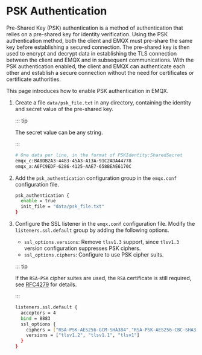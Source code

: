 # PSK Authentication

Pre-Shared Key (PSK) authentication is a method of authentication that relies on a pre-shared key for identity verification. Using the PSK authentication method, both the client and EMQX must pre-share the same key before establishing a secured connection. The pre-shared key is then used to encrypt and decrypt data in establishing the TLS connection between the client and EMQX and in subsequent communications. With the PSK authentication enabled, the client and EMQX can authenticate each other and establish a secure connection without the need for certificates or certificate authorities. 

This page introduces how to enable PSK authentication in EMQX.

1. Create a file `data/psk_file.txt` in any directory, containing the identity and secret value of the pre-shared key. 

   ::: tip

   The secret value can be any string.

   :::

   ```bash
   # One data per line, in the format of PSKIdentity:SharedSecret
   emqx_c:BA0DB2A3-4483-45A3-A13A-91C2ADA44778
   emqx_a:A6FC9EDF-6286-4125-AAE7-658BEAE6170C
   ```

2. Add the `psk_authentication` configuration group in the `emqx.conf` configuration file.

   ```bash
   psk_authentication {
     enable = true
     init_file = "data/psk_file.txt"
   }
   ```

3. Configure the SSL listener in the `emqx.conf` configuration file. Modify the `listeners.ssl.default` group by adding the following options. 

   - `ssl_options.versions`: Remove `tlsv1.3` support, since `tlsv1.3` version configuration suppresses PSK ciphers.
   - `ssl_options.ciphers`: Configure to use PSK cipher suits.

   ::: tip

   If the `RSA-PSK` cipher suites are used, the `RSA` certificate is still required, see [RFC4279](https://www.rfc-editor.org/rfc/rfc4279#section-4) for details.

   :::

   ```bash
   listeners.ssl.default {
     acceptors = 4
     bind = 8883
     ssl_options {
       ciphers = ["RSA-PSK-AES256-GCM-SHA384","RSA-PSK-AES256-CBC-SHA384","RSA-PSK-AES128-GCM-SHA256","RSA-PSK-AES128-CBC-SHA256","RSA-PSK-AES256-CBC-SHA","RSA-PSK-AES128-CBC-SHA"]
       versions = ["tlsv1.2", "tlsv1.1", "tlsv1"]
     }
   }
   ```

   






